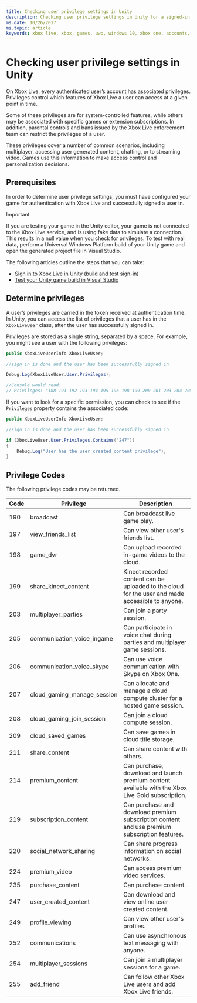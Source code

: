 ```yaml
---
title: Checking user privilege settings in Unity
description: Checking user privilege settings in Unity for a signed-in Xbox Live account.
ms.date: 10/26/2017
ms.topic: article
keywords: xbox live, xbox, games, uwp, windows 10, xbox one, accounts, test accounts, parental controls, user privileges, enforcement bans, upsell
---
```


# Checking user privilege settings in Unity

On Xbox Live, every authenticated user’s account has associated privileges.
Privileges control which features of Xbox Live a user can access at a given point in time.

Some of these privileges are for system-controlled features, while others may be associated with specific games or extension subscriptions.
In addition, parental controls and bans issued by the Xbox Live enforcement team can restrict the privileges of a user.

These privileges cover a number of common scenarios, including multiplayer, accessing user generated content, chatting, or to streaming video.
Games use this information to make access control and personalization decisions.


## Prerequisites

In order to determine user privilege settings, you must have configured your game for authentication with Xbox Live and successfully signed a user in.

>[!IMPORTANT]
> If you are testing your game in the Unity editor, your game is not connected to the Xbox Live service, and is using fake data to simulate a connection. This results in a null value when you check for privileges. To test with real data, perform a Universal Windows Platform build of your Unity game and open the generated project file in Visual Studio.

The following articles outline the steps that you can take:

* [Sign in to Xbox Live in Unity (build and test sign-in)](unity-prefabs-and-sign-in.md#build-and-test-sign-in)
* [Test your Unity game build in Visual Studio](test-visual-studio-build.md)


## Determine privileges

A user’s privileges are carried in the token received at authentication time. In Unity, you can access the list of privileges that a user has in the `XboxLiveUser` class, after the user has successfully signed in.

Privileges are stored as a single string, separated by a space. For example, you might see a user with the following privileges:

```csharp
public XboxLiveUserInfo XboxLiveUser;

//sign in is done and the user has been successfully signed in

Debug.Log(XboxLiveUser.User.Privileges);

//Console would read:
// Privileges: "188 191 192 193 194 195 196 198 199 200 201 203 204 205 206 207 208 211 214 215 216 217 220 224 227 228 235 238 245 247 249 252 254 255"
```

If you want to look for a specific permission, you can check to see if the `Privileges` property contains the associated code:

```csharp
public XboxLiveUserInfo XboxLiveUser;

//sign in is done and the user has been successfully signed in

if (XboxLiveUser.User.Privileges.Contains("247"))
{
    Debug.Log("User has the user_created_content privilege");
}
```

## Privilege Codes

The following privilege codes may be returned.

| Code  | Privilege  | Description   |
|------ |-----------------------------  |-------------------    |
| 190   | broadcast             | Can broadcast live game play.     |
| 197   | view_friends_list     | Can view other user's friends list.   |
| 198   | game_dvr              | Can upload recorded in-game videos to the cloud.      |
| 199   | share_kinect_content          | Kinect recorded content can be uploaded to the cloud for the user and made accessible to anyone. |
| 203   | multiplayer_parties           | Can join a party session.     |
| 205   | communication_voice_ingame    | Can participate in voice chat during parties and multiplayer game sessions.    |
| 206   | communication_voice_skype     | Can use voice communication with Skype on Xbox One.   |
| 207   | cloud_gaming_manage_session   | Can allocate and manage a cloud compute cluster for a hosted game session.    |
| 208   | cloud_gaming_join_session     | Can join a cloud compute session.     |
| 209   | cloud_saved_games     | Can save games in cloud title storage.    |
| 211   | share_content     | Can share content with others.    |
| 214   | premium_content   | Can purchase, download and launch premium content available with the Xbox Live Gold subscription.     |
| 219   | subscription_content  | Can purchase and download premium subscription content and use premium subscription features.     |
| 220   | social_network_sharing    | Can share progress information on social networks.    |
| 224   | premium_video     | Can access premium video services.    |
| 235   | purchase_content  | Can purchase content.     |
| 247   | user_created_content  | Can download and view online user created content.    |
| 249   | profile_viewing   | Can view other user's profiles.   |
| 252   | communications    | Can use asynchronous text messaging with anyone.    |
| 254   | multiplayer_sessions  | Can join a multiplayer sessions for a game.   |
| 255   | add_friend    | Can follow other Xbox Live users and add Xbox Live friends.   |
